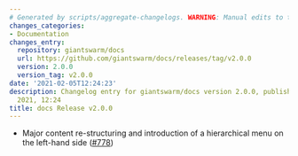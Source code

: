 ```yaml
---
# Generated by scripts/aggregate-changelogs. WARNING: Manual edits to this files will be overwritten.
changes_categories:
- Documentation
changes_entry:
  repository: giantswarm/docs
  url: https://github.com/giantswarm/docs/releases/tag/v2.0.0
  version: 2.0.0
  version_tag: v2.0.0
date: '2021-02-05T12:24:23'
description: Changelog entry for giantswarm/docs version 2.0.0, published on 05 February
  2021, 12:24
title: docs Release v2.0.0
---
```


- Major content re-structuring and introduction of a hierarchical menu on the left-hand side ([#778](https://github.com/giantswarm/docs/pull/778))
